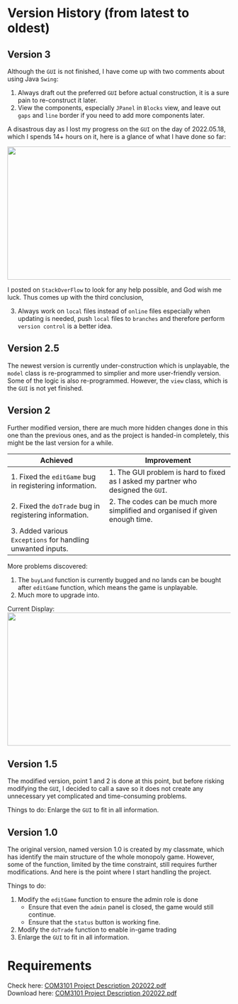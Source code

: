 # Version History (from latest to oldest)
## Version 3
Although the `GUI` is not finished, I have come up with two comments about using Java `Swing`:

  1. Always draft out the preferred `GUI` before actual construction, it is a sure pain to re-construct it later.
  2. View the components, especially `JPanel` in `Blocks` view, and leave out `gaps` and `line` border if you need to add more components later.

A disastrous day as I lost my progress on the `GUI` on the day of 2022.05.18, which I spends 14+ hours on it, here is a glance of what I have done so far:

<img src="https://github.com/travrs629/Learnt-from-Universities/blob/main/Progress-Works/MVC-based-Monopoly/src_v3/Displayv3.png" width=550px height=300px>

I posted on `StackOverFlow` to look for any help possible, and God wish me luck. Thus comes up with the third conclusion,

  3. Always work on `local` files instead of `online` files especially when updating is needed, push `local` files to `branches` and therefore perform `version control` is a better idea. 

## Version 2.5
The newest version is currently under-construction which is unplayable, the `model` class is re-programmed to simplier and more user-friendly version. Some of the logic is also re-programmed. However, the `view` class, which is the `GUI` is not yet finished.

## Version 2
Further modified version, there are much more hidden changes done in this one than the previous ones, and as the project is handed-in completely, this might be the last version for a while.  

| Achieved | Improvement |
| --- | --- |
| 1. Fixed the `editGame` bug in registering information. | 1. The GUI problem is hard to fixed as I asked my partner who designed the `GUI`. |
| 2. Fixed the `doTrade` bug in registering information. | 2. The codes can be much more simplified and organised if given enough time. |
| 3. Added various `Exceptions` for handling unwanted inputs. |  |

More problems discovered:  
  1. The `buyLand` function is currently bugged and no lands can be bought after `editGame` function, which means the game is unplayable.
  2. Much more to upgrade into.

Current Display:  
<img src="https://github.com/travrs629/Learnt-from-Universities/blob/main/Progress-Works/MVC-based-Monopoly/src_v2/Display.png" width=550px height=300px>

## Version 1.5
The modified version, point 1 and 2 is done at this point, but before risking modifying the `GUI`, I decided to call a save so it does not create any unnecessary yet complicated and time-consuming problems.  
  
Things to do: Enlarge the `GUI` to fit in all information.

## Version 1.0
The original version, named version 1.0 is created by my classmate, which has identify the main structure of the whole monopoly game. 
However, some of the function, limited by the time constraint, still requires further modifications. And here is the point where I start handling the project.  
  
Things to do:  
  1. Modify the `editGame` function to ensure the admin role is done
     - Ensure that even the `admin` panel is closed, the game would still continue.
     - Ensure that the `status` button is working fine.
  3. Modify the `doTrade` function to enable in-game trading
  4. Enlarge the `GUI` to fit in all information.

# Requirements
Check here: [COM3101 Project Description 202022.pdf](https://github.com/travrs629/Learnt-from-Universities/blob/main/Progress-Works/MVC-based-Monopoly/COM3101%20Project%20Description%202022.pdf)  
Download here: [COM3101 Project Description 202022.pdf](https://github.com/travrs629/Learnt-from-Universities/raw/main/Progress-Works/MVC-based-Monopoly/COM3101%20Project%20Description%202022.pdf)
